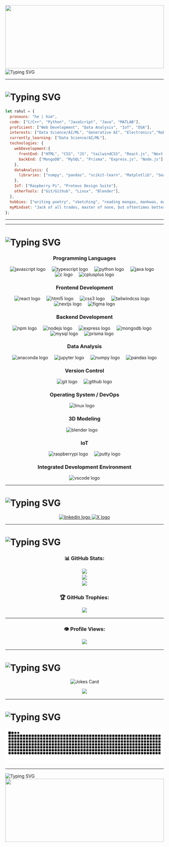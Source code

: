 <img src="https://media3.giphy.com/media/v1.Y2lkPTc5MGI3NjExczhsZDk2dGp3NGlua2plcmxidnUzZ2ZvZGxud2MzNm5mOXFpc3BlYiZlcD12MV9pbnRlcm5hbF9naWZfYnlfaWQmY3Q9Zw/tptFQ8QAJYYvu/giphy.gif" width="100%" height="200"/>

<img src="https://readme-typing-svg.herokuapp.com?font=Fira+Code&size=24&pause=1000&color=2a903c&width=800&lines=Welcome+to+RahuL's+GitHub+Profile!;Curious+,+Creative+,+Tech+Enthusiast;Always+Learning+%26+Building+Awesome+Stuff!" alt="Typing SVG">

---

# <img src="https://readme-typing-svg.herokuapp.com?font=Fira+Code&size=24&pause=500&color=2a903c&width=800&lines=👨‍💻+About+Me" alt="Typing SVG">
```js
let rahul = {
  pronouns: "he | him",
  code: ["C/C++", "Python", "JavaScript", "Java", "MATLAB"],
  proficient: ["Web Development", "Data Analysis", "IoT", "DSA"],
  interests: ["Data Science/AI/ML", "Generative AI", "Electronics","Robotics", "Computer Vision", "Game Development", "Ethical Hacking"],
  currently_learning: ["Data Science/AI/ML"],
  technologies: {
    webDevelopment:{
      frontEnd: ["HTML", "CSS", "JS", "tailwindCSS", "React.js", "Next.js", "Shadcn UI", "Figma", "Framer"],
      backEnd: ["MongoDB", "MySQL", "Prisma", "Express.js", "Node.js"],
    },
    dataAnalysis: {
      libraries: ["numpy", "pandas", "scikit-learn", "Matplotlib", "Seaborn"]
    },
    IoT: ["Raspberry Pi", "Proteus Design Suite"],
    otherTools: ["Git/Github", "Linux", "Blender"],
  },
  hobbies: ["writing poetry", "sketching", "reading mangas, manhwas, manhuas", "animes", "playing story-driven games", "football"],
  myMindset: "Jack of all trades, master of none, but oftentimes better than master of one."
};
```

--- 


---

# <img src="https://readme-typing-svg.herokuapp.com?font=Fira+Code&size=24&pause=1000&color=2a903c&width=800&lines=🧑🏻‍💻+Technologies+I+can+cook+with" alt="Typing SVG">

<div align="center">
  
  <!-- Programming Languages -->
  <h3>Programming Languages</h3>
  <img src="https://cdn.jsdelivr.net/gh/devicons/devicon/icons/javascript/javascript-original.svg" height="40" alt="javascript logo"  />
  <img width="12" />
  <img src="https://cdn.jsdelivr.net/gh/devicons/devicon/icons/typescript/typescript-original.svg" height="40" alt="typescript logo"  />
  <img width="12" />
  <img src="https://cdn.jsdelivr.net/gh/devicons/devicon/icons/python/python-original.svg" height="40" alt="python logo"  />
  <img width="12" />
  <img src="https://cdn.jsdelivr.net/gh/devicons/devicon/icons/java/java-original.svg" height="40" alt="java logo"  />
  <img width="12" />
  <img src="https://cdn.jsdelivr.net/gh/devicons/devicon/icons/c/c-original.svg" height="40" alt="c logo"  />
  <img width="12" />
  <img src="https://cdn.jsdelivr.net/gh/devicons/devicon/icons/cplusplus/cplusplus-original.svg" height="40" alt="cplusplus logo"  />
  
  <!-- Frontend Development -->
  <h3>Frontend Development</h3>
  <img src="https://cdn.jsdelivr.net/gh/devicons/devicon/icons/react/react-original.svg" height="40" alt="react logo"  />
  <img width="12" />
  <img src="https://cdn.jsdelivr.net/gh/devicons/devicon/icons/html5/html5-original.svg" height="40" alt="html5 logo"  />
  <img width="12" />
  <img src="https://cdn.jsdelivr.net/gh/devicons/devicon/icons/css3/css3-original.svg" height="40" alt="css3 logo"  />
  <img width="12" />
  <img src="https://cdn.jsdelivr.net/gh/devicons/devicon/icons/tailwindcss/tailwindcss-original-wordmark.svg" height="40" alt="tailwindcss logo"  />
  <img width="12" />
  <img src="https://cdn.jsdelivr.net/gh/devicons/devicon/icons/nextjs/nextjs-original.svg" height="40" alt="nextjs logo"  />
  <img width="12" />
  <img src="https://cdn.jsdelivr.net/gh/devicons/devicon/icons/figma/figma-original.svg" height="40" alt="figma logo"  />
  
  <!-- Backend Development -->
  <h3>Backend Development</h3>
  <img src="https://cdn.jsdelivr.net/gh/devicons/devicon/icons/npm/npm-original-wordmark.svg" height="40" alt="npm logo"  />
  <img width="12" />
  <img src="https://cdn.jsdelivr.net/gh/devicons/devicon/icons/nodejs/nodejs-original.svg" height="40" alt="nodejs logo"  />
  <img width="12" />
  <img src="https://cdn.jsdelivr.net/gh/devicons/devicon/icons/express/express-original.svg" height="40" alt="express logo"  />
  <img width="12" />
  <img src="https://cdn.jsdelivr.net/gh/devicons/devicon/icons/mongodb/mongodb-original.svg" height="40" alt="mongodb logo"  />
  <img width="12" />
  <img src="https://cdn.jsdelivr.net/gh/devicons/devicon/icons/mysql/mysql-original.svg" height="40" alt="mysql logo"  />
  <img width="12" />
  <img src="https://cdn.simpleicons.org/prisma/2D3748" height="40" alt="prisma logo" />
  <img width="12" />
  
  <!-- Data Science / AI / Scientific Computing -->
  <h3>Data Analysis</h3>
  <img src="https://cdn.jsdelivr.net/gh/devicons/devicon/icons/anaconda/anaconda-original.svg" height="40" alt="anaconda logo"  />
  <img width="12" />
  <img src="https://cdn.jsdelivr.net/gh/devicons/devicon/icons/jupyter/jupyter-original.svg" height="40" alt="jupyter logo"  />
  <img width="12" />
  <img src="https://cdn.jsdelivr.net/gh/devicons/devicon/icons/numpy/numpy-original.svg" height="40" alt="numpy logo"  />
  <img width="12" />
  <img src="https://cdn.jsdelivr.net/gh/devicons/devicon/icons/pandas/pandas-original.svg" height="40" alt="pandas logo"  />
  
  <!-- Version Control -->
  <h3>Version Control</h3>
  <img src="https://cdn.jsdelivr.net/gh/devicons/devicon/icons/git/git-original.svg" height="40" alt="git logo"  />
  <img width="12" />
  <img src="https://cdn.jsdelivr.net/gh/devicons/devicon/icons/github/github-original.svg" height="40" alt="github logo"  />
  
  <!-- Operating System / DevOps -->
  <h3>Operating System / DevOps</h3>
  <img src="https://cdn.jsdelivr.net/gh/devicons/devicon/icons/linux/linux-original.svg" height="40" alt="linux logo"  />
  <img width="12" />
  
  <!-- 3D Modeling / IoT -->
  <h3>3D Modeling</h3>
  <img src="https://cdn.jsdelivr.net/gh/devicons/devicon/icons/blender/blender-original.svg" height="40" alt="blender logo"  />
  <img width="12" />

  <h3>IoT</h3>
  <img src="https://cdn.jsdelivr.net/gh/devicons/devicon/icons/raspberrypi/raspberrypi-original.svg" height="40" alt="raspberrypi logo"  />
  <img width="12" />
  <img src="https://cdn.jsdelivr.net/gh/devicons/devicon/icons/putty/putty-original.svg" height="40" alt="putty logo"  />
  
  <!-- Integrated Development Environment -->
  <h3>Integrated Development Environment</h3>
  <img src="https://cdn.jsdelivr.net/gh/devicons/devicon/icons/vscode/vscode-original.svg" height="40" alt="vscode logo"  />
</div>

</div>

---

# <img src="https://readme-typing-svg.herokuapp.com?font=Fira+Code&size=24&pause=1000&color=2a903c&width=800&lines=🌏+Cook+With+Me" alt="Typing SVG">
<div align="center">
  <a href="https://www.linkedin.com/in/rahulstack/">
  <img src="https://raw.githubusercontent.com/maurodesouza/profile-readme-generator/master/src/assets/icons/social/linkedin/default.svg" width="52" height="40" alt="linkedin logo"  />
  </a>
  
  <a href="https://x.com/rahulencoded/">
  <img src="https://upload.wikimedia.org/wikipedia/commons/5/53/X_logo_2023_original.svg" width="40" height="40" alt="X logo"  />
  </a>
</div>

---


# <img src="https://readme-typing-svg.herokuapp.com?font=Fira+Code&size=24&pause=1000&color=2a903c&width=800&lines=🏆+GitHub+Achievements" alt="Typing SVG">
<div align="center">

<h3> 📊 GitHub Stats: </h3>

![](https://github-readme-stats.vercel.app/api?username=Rahul-Encoded&theme=shadow_green&hide_border=false&include_all_commits=true&count_private=true)<br/>
![](https://github-readme-streak-stats.herokuapp.com/?user=Rahul-Encoded&theme=shadow_green&hide_border=false)<br/>
![](https://github-readme-stats.vercel.app/api/top-langs/?username=Rahul-Encoded&theme=shadow_green&hide_border=false&include_all_commits=true&count_private=true&layout=compact)

<h3> 🏆 GitHub Trophies: </h3>

![](https://github-profile-trophy.vercel.app/?username=Rahul-Encoded&theme=shadow_green&no-frame=false&no-bg=true&margin-w=4)

---
<h3> 👁️ Profile Views: </h3>
<img src="https://profile-counter.glitch.me/Rahul-Encoded/count.svg?"  />

---
</div>

# <img src="https://readme-typing-svg.herokuapp.com?font=Fira+Code&size=24&pause=1000&color=2a903c&width=800&lines=✍️+Somebody+cooked+here+😜" alt="Typing SVG">
<div align="center">

![Jokes Card](https://readme-jokes.vercel.app/api?type=vertical&hideBorder&theme=gotham&qColor=%23944bcc&aColor=%23bbdb51)
  
![](https://quotes-github-readme.vercel.app/api?type=vetical&theme=dark)

---
</div>

# <img src="https://readme-typing-svg.herokuapp.com?font=Fira+Code&size=24&pause=1000&color=2a903c&width=800&lines=🐍+Snake+eating+up+OUR+🤨+GitHub+commits" alt="Typing SVG"> 
                       
<img src="https://raw.githubusercontent.com/Rahul-Encoded/Rahul-Encoded/output/snake.svg" alt="Snake animation" />

---
<img src="https://readme-typing-svg.herokuapp.com?font=Fira+Code&size=24&pause=1000&color=2a903c&width=800&lines=👋🏻+Until+we+meet+again+🫂" alt="Typing SVG">
<img src="https://media4.giphy.com/media/v1.Y2lkPTc5MGI3NjExbm85MHhjenZtNXUyaHZ3YXRmeDlpMXRvY2h5NHM0ajR4cXk3OHk0NCZlcD12MV9pbnRlcm5hbF9naWZfYnlfaWQmY3Q9Zw/Uho05vACGIjMk/giphy.gif" width="100%" height="200"/>
